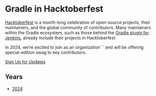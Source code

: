 # Gradle in Hacktoberfest

[Hacktoberfest](https://hacktoberfest.com/) is a month-long celebration of open-source projects, their maintainers, and the global community of contributors.
Many maintainers within the Gradle ecosystem, such as those behind the
[Gradle plugin for Jenkins](https://plugins.jenkins.io/gradle),
already include their projects in Hacktoberfest.

In 2024, we’re excited to join as an organization```
and will be offering special-edition swag to key contributors.

<a class="button button--blue"
   href="https://forms.gle/avUcGctpzW3t8MPJ7"
   target="_blank">Sign Up for Updates
</a>

## Years

- [2024](./2024/README.md)
